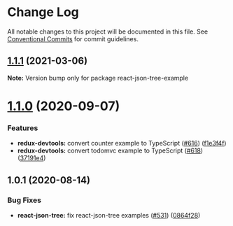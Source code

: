 # Change Log

All notable changes to this project will be documented in this file.
See [Conventional Commits](https://conventionalcommits.org) for commit guidelines.

## [1.1.1](https://github.com/reduxjs/redux-devtools/compare/react-json-tree-example@1.1.0...react-json-tree-example@1.1.1) (2021-03-06)

**Note:** Version bump only for package react-json-tree-example

# [1.1.0](https://github.com/reduxjs/redux-devtools/compare/react-json-tree-example@1.0.1...react-json-tree-example@1.1.0) (2020-09-07)

### Features

- **redux-devtools:** convert counter example to TypeScript ([#616](https://github.com/reduxjs/redux-devtools/issues/616)) ([f1e3f4f](https://github.com/reduxjs/redux-devtools/commit/f1e3f4f8340dea288de5229006acf9dc1ef1cccf))
- **redux-devtools:** convert todomvc example to TypeScript ([#618](https://github.com/reduxjs/redux-devtools/issues/618)) ([37191e4](https://github.com/reduxjs/redux-devtools/commit/37191e46e600cd9ac2839f0687efb347fc4ef7c1))

## 1.0.1 (2020-08-14)

### Bug Fixes

- **react-json-tree:** fix react-json-tree examples ([#531](https://github.com/gaearon/react-hot-boilerplate/issues/531)) ([0864f28](https://github.com/gaearon/react-hot-boilerplate/commit/0864f281560dcbad1ddb2ab985e23b841771cb8c))
